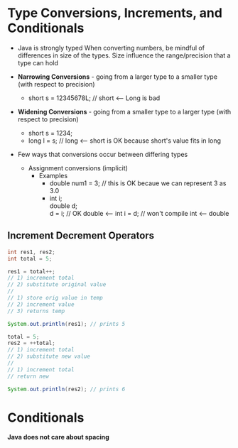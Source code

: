 # Type Conversions, Increments, and Conditionals
- Java is strongly typed
When converting numbers, be mindful of differences in size of the types. Size influence the range/precision that a type can hold
- **Narrowing Conversions** - going from a larger type to a smaller type (with respect to precision)
    - short s = 12345678L; // short <-- Long is bad
- **Widening Conversions** - going from a smaller type to a larger type (with respect to precision)
    - short s = 1234;
    - long l = s; // long <-- short is OK because short's value fits in long

- Few ways that conversions occur between differing types
    - Assignment conversions (implicit)
        - Examples
            - double num1 = 3; // this is OK becaue we can represent 3 as 3.0
            - int i;   
            double d;  
            d = i; // OK double <-- int
            i = d; // won't compile int <-- double


## Increment Decrement Operators
```java
int res1, res2;
int total = 5;

res1 = total++; 
// 1) increment total 
// 2) substitute original value
// 
// 1) store orig value in temp
// 2) increment value
// 3) returns temp

System.out.println(res1); // prints 5

total = 5;
res2 = ++total;
// 1) increment total
// 2) substitute new value
// 
// 1) increment total
// return new

System.out.println(res2); // prints 6
```

# Conditionals
**Java does not care about spacing**

